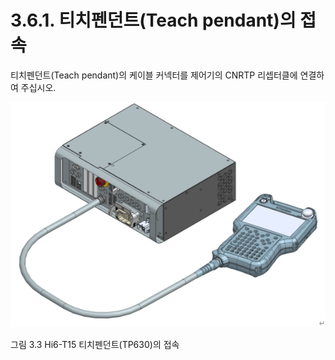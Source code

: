 ﻿# 3.6.1. 티치펜던트(Teach pendant)의 접속

티치펜던트(Teach pendant)의 케이블 커넥터를 제어기의 CNRTP 리셉터클에 연결하여 주십시오.

![](../../_assets/그림_3.5_Hi6-N_(U)_티칭펜던트의_접속.png)

그림 3.3 Hi6-T15 티치펜던트(TP630)의 접속
